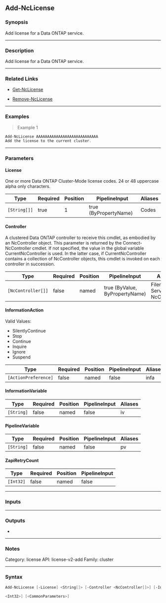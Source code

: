 Add-NcLicense
-------------

### Synopsis
Add license for a Data ONTAP service.

---

### Description

Add license for a Data ONTAP service.

---

### Related Links
* [Get-NcLicense](Get-NcLicense)

* [Remove-NcLicense](Remove-NcLicense)

---

### Examples
> Example 1

```PowerShell
Add-NcLicense AAAAAAAAAAAAAAAAAAAAAAAAAAAA
Add the license to the current cluster.
```

---

### Parameters
#### **License**
One or more Data ONTAP Cluster-Mode license codes. 24 or 48 uppercase alpha only characters.

|Type        |Required|Position|PipelineInput        |Aliases|
|------------|--------|--------|---------------------|-------|
|`[String[]]`|true    |1       |true (ByPropertyName)|Codes  |

#### **Controller**
A clustered Data ONTAP controller to receive this cmdlet, as embodied by an NcController object.  This parameter is returned by the Connect-NcController cmdlet.  If not specified, the value in the global variable CurrentNcController is used.  In the latter case, if CurrentNcController contains a collection of NcController objects, this cmdlet is invoked on each controller in succession.

|Type              |Required|Position|PipelineInput                 |Aliases                          |
|------------------|--------|--------|------------------------------|---------------------------------|
|`[NcController[]]`|false   |named   |true (ByValue, ByPropertyName)|Filer<br/>Server<br/>NcController|

#### **InformationAction**

Valid Values:

* SilentlyContinue
* Stop
* Continue
* Inquire
* Ignore
* Suspend

|Type                |Required|Position|PipelineInput|Aliases|
|--------------------|--------|--------|-------------|-------|
|`[ActionPreference]`|false   |named   |false        |infa   |

#### **InformationVariable**

|Type      |Required|Position|PipelineInput|Aliases|
|----------|--------|--------|-------------|-------|
|`[String]`|false   |named   |false        |iv     |

#### **PipelineVariable**

|Type      |Required|Position|PipelineInput|Aliases|
|----------|--------|--------|-------------|-------|
|`[String]`|false   |named   |false        |pv     |

#### **ZapiRetryCount**

|Type     |Required|Position|PipelineInput|
|---------|--------|--------|-------------|
|`[Int32]`|false   |named   |false        |

---

### Inputs

---

### Outputs
* 

---

### Notes
Category: license
API: license-v2-add
Family: cluster

---

### Syntax
```PowerShell
Add-NcLicense [-License] <String[]> [-Controller <NcController[]>] [-InformationAction <ActionPreference>] [-InformationVariable <String>] [-PipelineVariable <String>] [-ZapiRetryCount 
```
```PowerShell
<Int32>] [<CommonParameters>]
```
